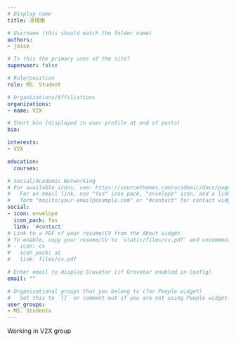 ```yaml
---
# Display name
title: 涂瑞衡

# Username (this should match the folder name)
authors:
- jesse

# Is this the primary user of the site?
superuser: false

# Role/position
role: MS. Student

# Organizations/Affiliations
organizations:
- name: V2X

# Short bio (displayed in user profile at end of posts)
bio:

interests:
- V2X

education:
  courses:

# Social/Academic Networking
# For available icons, see: https://sourcethemes.com/academic/docs/page-builder/#icons
#   For an email link, use "fas" icon pack, "envelope" icon, and a link in the
#   form "mailto:your-email@example.com" or "#contact" for contact widget.
social:
- icon: envelope
  icon_pack: fas
  link: '#contact'
# Link to a PDF of your resume/CV from the About widget.
# To enable, copy your resume/CV to `static/files/cv.pdf` and uncomment the lines below.
# - icon: cv
#   icon_pack: ai
#   link: files/cv.pdf

# Enter email to display Gravatar (if Gravatar enabled in Config)
email: ""

# Organizational groups that you belong to (for People widget)
#   Set this to `[]` or comment out if you are not using People widget.
user_groups:
- MS. Students
---
```


  Working in V2X group

